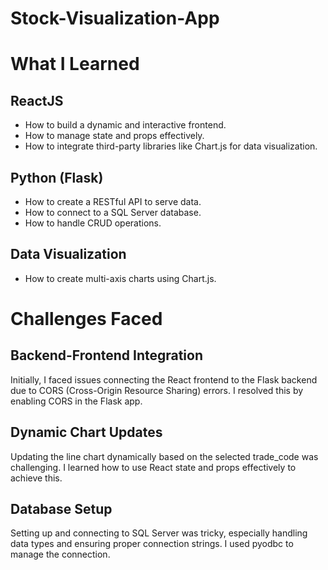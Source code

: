 # Stock-Visualization-App

# What I Learned

## ReactJS
- How to build a dynamic and interactive frontend.
- How to manage state and props effectively.
- How to integrate third-party libraries like Chart.js for data visualization.

## Python (Flask)
- How to create a RESTful API to serve data.
- How to connect to a SQL Server database.
- How to handle CRUD operations.

## Data Visualization
- How to create multi-axis charts using Chart.js.

# Challenges Faced

## Backend-Frontend Integration
Initially, I faced issues connecting the React frontend to the Flask backend due to CORS (Cross-Origin Resource Sharing) errors. I resolved this by enabling CORS in the Flask app.

## Dynamic Chart Updates
Updating the line chart dynamically based on the selected trade_code was challenging. I learned how to use React state and props effectively to achieve this.

## Database Setup
Setting up and connecting to SQL Server was tricky, especially handling data types and ensuring proper connection strings. I used pyodbc to manage the connection.


